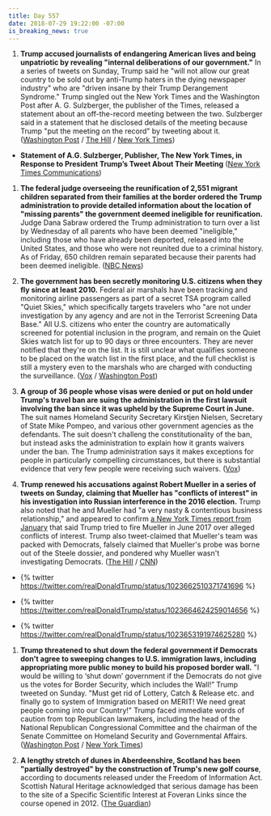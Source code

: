 ```yaml
---
title: Day 557
date: 2018-07-29 19:22:00 -07:00
is_breaking_news: true
---
```


1. **Trump accused journalists of endangering American lives and being unpatriotic by revealing "internal deliberations of our government."** In a series of tweets on Sunday, Trump said he "will not allow our great country to be sold out by anti-Trump haters in the dying newspaper industry" who are "driven insane by their Trump Derangement Syndrome." Trump singled out the New York Times and the Washington Post after A. G. Sulzberger, the publisher of the Times, released a statement about an off-the-record meeting between the two. Sulzberger said in a statement that he disclosed details of the meeting because Trump "put the meeting on the record" by tweeting about it. ([Washington Post](https://www.washingtonpost.com/politics/trump-says-he-called-media-enemy-of-the-people-in-meeting-with-ny-times-publisher/2018/07/29/fec5adee-9330-11e8-810c-5fa705927d54_story.html?utm_term=.3f04c3094771) / [The Hill](http://thehill.com/homenews/administration/399421-trump-calls-media-very-unpatriotic-for-reporting-on-government) / [New York Times](https://www.nytimes.com/2018/07/29/us/politics/trump-new-york-times-sulzberger.html))

* **Statement of A.G. Sulzberger, Publisher, The New York Times, in Response to President Trump’s Tweet About Their Meeting** ([New York Times Communications](https://www.nytco.com/statement-of-a-g-sulzberger-publisher-the-new-york-times-in-response-to-president-trumps-tweet-about-their-meeting/))

1. **The federal judge overseeing the reunification of 2,551 migrant children separated from their families at the border ordered the Trump administration to provide detailed information about the location of "missing parents" the government deemed ineligible for reunification.** Judge Dana Sabraw ordered the Trump administration to turn over a list by Wednesday of all parents who have been deemed "ineligible," including those who have already been deported, released into the United States, and those who were not reunited due to a criminal history. As of Friday, 650 children remain separated because their parents had been deemed ineligible. ([NBC News](https://www.nbcnews.com/politics/immigration/judge-orders-trump-administration-help-lawyers-find-missing-parents-migrant-n895596))

2. **The government has been secretly monitoring U.S. citizens when they fly since at least 2010.** Federal air marshals have been tracking and monitoring airline passengers as part of a secret TSA program called "Quiet Skies," which specifically targets travelers who "are not under investigation by any agency and are not in the Terrorist Screening Data Base." All U.S. citizens who enter the country are automatically screened for potential inclusion in the program, and remain on the Quiet Skies watch list for up to 90 days or three encounters. They are never notified that they're on the list. It is still unclear what qualifies someone to be placed on the watch list in the first place, and the full checklist is still a mystery even to the marshals who are charged with conducting the surveillance. ([Vox](https://www.vox.com/2018/7/29/17627734/quiet-skies-tsa-flight-surveillance) / [Washington Post](https://www.washingtonpost.com/world/national-security/air-marshals-have-conducted-secret-in-flight-monitoring-of-us-passengers-for-years/2018/07/29/b50ffe94-9370-11e8-810c-5fa705927d54_story.html?utm_term=.f4bde010963e))

3. **A group of 36 people whose visas were denied or put on hold under Trump's travel ban are suing the administration in the first lawsuit involving the ban since it was upheld by the Supreme Court in June.** The suit names Homeland Security Secretary Kirstjen Nielsen, Secretary of State Mike Pompeo, and various other government agencies as the defendants. The suit doesn't challeng the constitutionality of the ban, but instead asks the administration to explain how it grants waivers under the ban. The Trump administration says it makes exceptions for people in particularly compelling circumstances, but there is substantial evidence that very few people were receiving such waivers. ([Vox](https://www.vox.com/2018/7/29/17625194/travel-muslim-ban-lawsuit-waiver-how))

4. **Trump renewed his accusations against Robert Mueller in a series of tweets on Sunday, claiming that Mueller has "conflicts of interest" in his investigation into Russian interference in the 2016 election.** Trump also noted that he and Mueller had "a very nasty & contentious business relationship," and appeared to confirm [a New York Times report from January](https://www.nytimes.com/2018/01/25/us/politics/trump-mueller-special-counsel-russia.html) that said Trump tried to fire Mueller in June 2017 over alleged conflicts of interest. Trump also tweet-claimed that Mueller's team was packed with Democrats, falsely claimed that Mueller's probe was borne out of the Steele dossier, and pondered why Mueller wasn't investigating Democrats. ([The Hill](http://thehill.com/homenews/administration/399427-trump-says-he-and-mueller-had-nasty-business-relationship) / [CNN](https://www.cnn.com/2018/07/29/politics/donald-trump-robert-mueller-twitter/index.html))

* {% twitter https://twitter.com/realDonaldTrump/status/1023662510371741696 %}

* {% twitter https://twitter.com/realDonaldTrump/status/1023664624259014656 %}

* {% twitter https://twitter.com/realDonaldTrump/status/1023653191974625280 %}

1. **Trump threatened to shut down the federal government if Democrats don't agree to sweeping changes to U.S. immigration laws, including appropriating more public money to build his proposed border wall.** "I would be willing to ‘shut down’ government if the Democrats do not give us the votes for Border Security, which includes the Wall!” Trump tweeted on Sunday. "Must get rid of Lottery, Catch & Release etc. and finally go to system of Immigration based on MERIT! We need great people coming into our Country!" Trump faced immediate words of caution from top Republican lawmakers, including the head of the National Republican Congressional Committee and the chairman of the Senate Committee on Homeland Security and Governmental Affairs. ([Washington Post](https://www.washingtonpost.com/politics/trump-threatens-again-to-shut-down-federal-government-over-border-wall-funding/2018/07/29/a8795546-9333-11e8-810c-5fa705927d54_story.html?utm_term=.48e4ae3b6d4b) / [New York Times](https://www.nytimes.com/2018/07/29/us/politics/trump-shutdown-republicans-midterms.html))

2. **A lengthy stretch of dunes in Aberdeenshire, Scotland has been "partially destroyed" by the construction of Trump's new golf course**, according to documents released under the Freedom of Information Act. Scottish Natural Heritage acknowledged that serious damage has been to the site of a Specific Scientific Interest at Foveran Links since the course opened in 2012. ([The Guardian](https://www.theguardian.com/us-news/2018/jul/29/donald-trump-golf-environment-sssi-damaged-broken-promises))